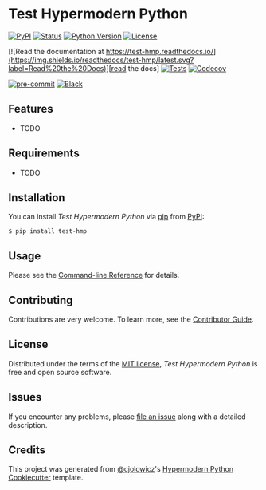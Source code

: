 # Test Hypermodern Python

[![PyPI](https://img.shields.io/pypi/v/test-hmp.svg)][pypi_]
[![Status](https://img.shields.io/pypi/status/test-hmp.svg)][status]
[![Python Version](https://img.shields.io/pypi/pyversions/test-hmp)][python version]
[![License](https://img.shields.io/pypi/l/test-hmp)][license]

[![Read the documentation at https://test-hmp.readthedocs.io/](https://img.shields.io/readthedocs/test-hmp/latest.svg?label=Read%20the%20Docs)][read the docs]
[![Tests](https://github.com/cameronraysmith/test-hmp/workflows/Tests/badge.svg)][tests]
[![Codecov](https://codecov.io/gh/cameronraysmith/test-hmp/branch/main/graph/badge.svg)][codecov]

[![pre-commit](https://img.shields.io/badge/pre--commit-enabled-brightgreen?logo=pre-commit&logoColor=white)][pre-commit]
[![Black](https://img.shields.io/badge/code%20style-black-000000.svg)][black]

[pypi_]: https://pypi.org/project/test-hmp/
[status]: https://pypi.org/project/test-hmp/
[python version]: https://pypi.org/project/test-hmp
[read the docs]: https://test-hmp.readthedocs.io/
[tests]: https://github.com/cameronraysmith/test-hmp/actions?workflow=Tests
[codecov]: https://app.codecov.io/gh/cameronraysmith/test-hmp
[pre-commit]: https://github.com/pre-commit/pre-commit
[black]: https://github.com/psf/black

## Features

- TODO

## Requirements

- TODO

## Installation

You can install _Test Hypermodern Python_ via [pip] from [PyPI]:

```console
$ pip install test-hmp
```

## Usage

Please see the [Command-line Reference] for details.

## Contributing

Contributions are very welcome.
To learn more, see the [Contributor Guide].

## License

Distributed under the terms of the [MIT license][license],
_Test Hypermodern Python_ is free and open source software.

## Issues

If you encounter any problems,
please [file an issue] along with a detailed description.

## Credits

This project was generated from [@cjolowicz]'s [Hypermodern Python Cookiecutter] template.

[@cjolowicz]: https://github.com/cjolowicz
[pypi]: https://pypi.org/
[hypermodern python cookiecutter]: https://github.com/cjolowicz/cookiecutter-hypermodern-python
[file an issue]: https://github.com/cameronraysmith/test-hmp/issues
[pip]: https://pip.pypa.io/

<!-- github-only -->

[license]: https://github.com/cameronraysmith/test-hmp/blob/main/LICENSE
[contributor guide]: https://github.com/cameronraysmith/test-hmp/blob/main/CONTRIBUTING.md
[command-line reference]: https://test-hmp.readthedocs.io/en/latest/usage.html
